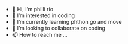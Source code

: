 - 👋 Hi, I’m philli rio
- 👀 I’m interested in coding
- 🌱 I’m currently learning phthon go and move
- 💞️ I’m looking to collaborate on coding
- 📫 How to reach me ...

<!---
philli2023/philli2023 is a ✨ special ✨ repository because its `README.md` (this file) appears on your GitHub profile.
You can click the Preview link to take a look at your changes.
--->
